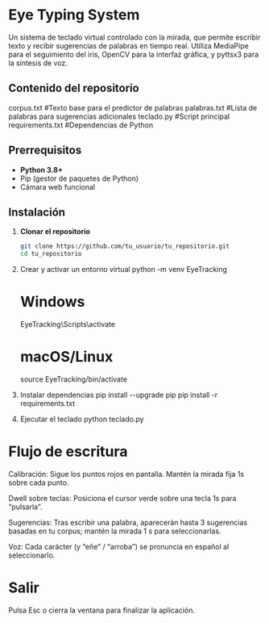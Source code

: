 # Eye Typing System

Un sistema de teclado virtual controlado con la mirada, que permite escribir texto y recibir sugerencias de palabras en tiempo real. Utiliza MediaPipe para el seguimiento del iris, OpenCV para la interfaz gráfica, y pyttsx3 para la síntesis de voz.

## Contenido del repositorio

corpus.txt          #Texto base para el predictor de palabras
palabras.txt        #Lista de palabras para sugerencias adicionales
teclado.py          #Script principal
requirements.txt    #Dependencias de Python

## Prerrequisitos

- **Python 3.8+**  
- Pip (gestor de paquetes de Python)  
- Cámara web funcional  

## Instalación

1. **Clonar el repositorio**  
   ```bash
   git clone https://github.com/tu_usuario/tu_repositorio.git
   cd tu_repositorio

2. Crear y activar un entorno virtual
    python -m venv EyeTracking
    # Windows
    EyeTracking\Scripts\activate
    # macOS/Linux
    source EyeTracking/bin/activate

3. Instalar dependencias
    pip install --upgrade pip
    pip install -r requirements.txt

4. Ejecutar el teclado
    python teclado.py


# Flujo de escritura

Calibración: Sigue los puntos rojos en pantalla. Mantén la mirada fija 1s sobre cada punto.

Dwell sobre teclas: Posiciona el cursor verde sobre una tecla 1s para “pulsarla”.

Sugerencias: Tras escribir una palabra, aparecerán hasta 3 sugerencias basadas en tu corpus; mantén la mirada 1 s para seleccionarlas.

Voz: Cada carácter (y “eñe” / “arroba”) se pronuncia en español al seleccionarlo.

# Salir

Pulsa Esc o cierra la ventana para finalizar la aplicación.